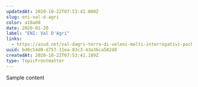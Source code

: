 ```yaml
---
updatedAt: 2020-10-22T07:53:41.080Z
slug: eni-val-d-agri
color: a18a00
date: 2020-01-20
label: "ENI: Val D'Agri"
links:
  - https://asud.net/val-dagri-terra-di-veleni-molti-interrogativi-poche-risposte/
uuid: bd0c54d0-d757-11ea-83c3-43a36ca50240
createdAt: 2020-10-22T07:53:41.189Z
type: TopicFrontmatter
---
```


Sample content